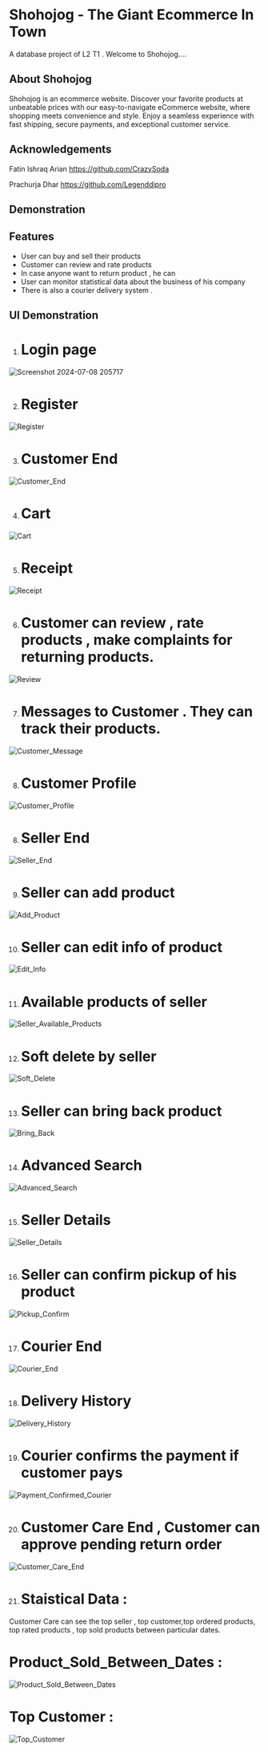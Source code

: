 
# Shohojog - The Giant Ecommerce In Town


A database project of L2 T1 .  Welcome to Shohojog....



## About Shohojog
Shohojog is an ecommerce website. Discover your favorite products at unbeatable prices with our easy-to-navigate eCommerce website, where shopping meets convenience and style. Enjoy a seamless experience with fast shipping, secure payments, and exceptional customer service.
## Acknowledgements
Fatin Ishraq Arian
https://github.com/CrazySoda 

Prachurja Dhar
https://github.com/Legenddipro

## Demonstration
## Features
- User can buy and sell their products
- Customer can review and rate products
- In case anyone want to return product , he can
- User can monitor statistical data about the business of his company
- There is also a courier delivery system .


## UI Demonstration

1. # Login page
 
![Screenshot 2024-07-08 205717](https://github.com/Legenddipro/Shohojog/assets/150115440/0c9c9c8c-b5d8-41b0-a5af-961bd734869a)

2. # Register

![Register](https://github.com/Legenddipro/Shohojog/assets/150115440/5cfe0ae2-80a2-4d83-b6af-e48de26d63b0)

3. #  Customer End

![Customer_End](https://github.com/Legenddipro/Shohojog/assets/150115440/90cf1567-e72a-4ae5-ab1e-e39407ffd1a0)

4. #   Cart

![Cart](https://github.com/Legenddipro/Shohojog/assets/150115440/7980930c-7ea8-4705-8e01-2feca9d08285)

5. #   Receipt

![Receipt](https://github.com/Legenddipro/Shohojog/assets/150115440/e7088d28-6962-4e4c-a0d1-979e65618e7e)

6. #   Customer can review , rate products , make complaints for returning products.

![Review](https://github.com/Legenddipro/Shohojog/assets/150115440/45601a59-56f9-494c-b416-4007cc2a379d)

7. #   Messages to Customer . They can track their products.

![Customer_Message](https://github.com/Legenddipro/Shohojog/assets/150115440/cb7583a9-a6f5-4c99-928d-067c72c982cb)

8. #   Customer Profile

![Customer_Profile](https://github.com/Legenddipro/Shohojog/assets/150115440/1c18ea17-a680-4ddb-8071-5cff0f27df49)


8. #   Seller End


![Seller_End](https://github.com/Legenddipro/Shohojog/assets/150115440/d1e879d5-7a85-4234-a8ef-93da62db0d6f)

9. #   Seller can add product

![Add_Product](https://github.com/Legenddipro/Shohojog/assets/150115440/353fcd77-69c4-4a65-a707-b5d051c14530)

10. #   Seller can edit info of product


![Edit_Info](https://github.com/Legenddipro/Shohojog/assets/150115440/7a34bb18-cb17-4f17-b8ad-6a81a4cd028c)

11. #   Available products of seller

![Seller_Available_Products](https://github.com/Legenddipro/Shohojog/assets/150115440/57f41b62-fd51-485a-b2a5-29d342b2ce3f)


12. #   Soft delete by seller

![Soft_Delete](https://github.com/Legenddipro/Shohojog/assets/150115440/9970a579-d4b8-4b00-bde9-13d1fcd9ef66)

13. #   Seller can bring back product

![Bring_Back](https://github.com/Legenddipro/Shohojog/assets/150115440/23563ec1-cd2b-4910-a9da-cfd835749cee)

14. #   Advanced Search

![Advanced_Search](https://github.com/Legenddipro/Shohojog/assets/150115440/4eeac87a-f203-4ac3-a30d-83d8e0e62afa)

15. #   Seller Details

![Seller_Details](https://github.com/Legenddipro/Shohojog/assets/150115440/792d6b20-eea3-4356-ab66-6826bf7482b7)

16. #   Seller can confirm pickup of his product

![Pickup_Confirm](https://github.com/Legenddipro/Shohojog/assets/150115440/901a7f35-beb8-480c-832b-66dc591ace4e)

17. #   Courier End

![Courier_End](https://github.com/Legenddipro/Shohojog/assets/150115440/35e43282-ee89-4191-9713-a38bc36501f0)


18. #   Delivery History

![Delivery_History](https://github.com/Legenddipro/Shohojog/assets/150115440/bd20827b-7029-4fed-a881-08efd571e099)

19. #   Courier confirms the payment if customer pays

![Payment_Confirmed_Courier](https://github.com/Legenddipro/Shohojog/assets/150115440/ae25e508-7f5c-456c-af59-f431a76f75e1)

20. #   Customer Care End , Customer can approve pending return order

![Customer_Care_End](https://github.com/Legenddipro/Shohojog/assets/150115440/74679806-f341-4360-9e83-069706947ac2)


21. #   Staistical Data :
Customer Care can see the top seller , top customer,top ordered products, top rated products , top sold products between particular dates. 

# Product_Sold_Between_Dates : 

![Product_Sold_Between_Dates](https://github.com/Legenddipro/Shohojog/assets/150115440/9cd3d140-66e5-40ee-9dce-b3032c6aa98b)

# Top Customer : 

![Top_Customer](https://github.com/Legenddipro/Shohojog/assets/150115440/d29432ec-bcda-42b3-9de6-068c91487ff1)

